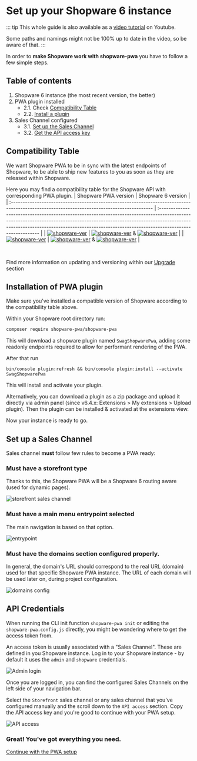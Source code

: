 # Set up your Shopware 6 instance

::: tip
This whole guide is also available as a [video tutorial](https://www.youtube.com/watch?v=--jUufVubyE) on Youtube.

Some paths and namings might not be 100% up to date in the video, so be aware of that.
:::

In order to **make Shopware work with shopware-pwa** you have to follow a few simple steps.

## Table of contents

1. Shopware 6 instance (the most recent version, the better)
2. PWA plugin installed
   - 2.1. Check [Compatibility Table](#compatibility-table)
   - 2.2. [Install a plugin](#installation-of-pwa-plugin)
3. Sales Channel configured
   - 3.1. [Set up the Sales Channel](#set-up-a-sales-channel)
   - 3.2. [Get the API access key](#api-credentials)

## Compatibility Table

We want Shopware PWA to be in sync with the latest endpoints of Shopware, to be able to ship new features to you as soon as they are released within Shopware.

Here you may find a compatibility table for the Shopware API with corresponding PWA plugin.
| Shopware PWA version                                                                                                                        | Shopware 6 version                                                                                                                                                                                                                                                     |
| :------------------------------------------------------------------------------------------------------------------------------------------ | :--------------------------------------------------------------------------------------------------------------------------------------------------------------------------------------------------------------------------------------------------------------------- |
| [![shopware-ver](https://img.shields.io/badge/shopware–pwa-1.3.0-green)](https://github.com/vuestorefront/shopware-pwa/releases/tag/v1.3.0) | [![shopware-ver](https://img.shields.io/badge/Shopware-6.4.8.1-blue)](https://github.com/shopware/platform/releases/tag/v6.4.8.1) & [![shopware-ver](https://img.shields.io/badge/PWA%20plugin-0.3.2-blue)](https://github.com/elkmod/SwagShopwarePwa/releases/tag/v0.3.2) |
| [![shopware-ver](https://img.shields.io/badge/shopware–pwa-0.8.2-green)](https://github.com/vuestorefront/shopware-pwa/releases/tag/v0.8.2) | [![shopware-ver](https://img.shields.io/badge/Shopware-6.3.5.4-blue)](https://github.com/shopware/platform/releases/tag/v6.3.5.4) & [![shopware-ver](https://img.shields.io/badge/PWA%20plugin-0.2.1-blue)](https://github.com/elkmod/SwagShopwarePwa/releases/tag/v0.2.1) |

&nbsp;

Find more information on updating and versioning within our [Upgrade](/landing/operations/migrations) section

## Installation of PWA plugin

Make sure you've installed a compatible version of Shopware according to the compatibility table above.

Within your Shopware root directory run:

```bash
composer require shopware-pwa/shopware-pwa
```

This will download a shopware plugin named `SwagShopwarePwa`, adding some readonly endpoints required to allow for performant rendering of the PWA.

After that run

```
bin/console plugin:refresh && bin/console plugin:install --activate SwagShopwarePwa
```

This will install and activate your plugin.

Alternatively, you can download a plugin as a zip package and upload it directly via admin panel (since v6.4.x: Extensions > My extensions > Upload plugin). Then the plugin can be installed & activated at the extensions view.

Now your instance is ready to go.

## Set up a Sales Channel

Sales channel **must** follow few rules to become a PWA ready:

### Must have a **storefront** type

Thanks to this, the Shopware PWA will be a Shopware 6 routing aware (used for dynamic pages).

![storefront sales channel](../assets/storefront-sales-channel.png)

### Must have a main menu entrypoint selected

The main navigation is based on that option.

![entrypoint](../assets/entry-point-selected.png)

### Must have the **domains** section configured properly.

In general, the domain's URL should correspond to the real URL (domain) used for that specific Shopware PWA instance.
The URL of each domain will be used later on, during project configuration.

![domains config](../assets/domains-settings.png)

## API Credentials

When running the CLI init function `shopware-pwa init` or editing the `shopware-pwa.config.js` directly, you might be wondering where to get the access token from.

An access token is usually associated with a "Sales Channel". These are defined in you Shopware instance. Log in to your Shopware instance - by default it uses the `admin` and `shopware` credentials.

![Admin login](./../assets/admin_panel.png)

Once you are logged in, you can find the configured Sales Channels on the left side of your navigation bar.

Select the `Storefront` sales channel or any sales channel that you've configured manually and the scroll down to the `API access` section. Copy the API access key and you're good to continue with your PWA setup.

![API access](../../assets/api-access.png)

### Great! You've got everything you need.

[Continue with the PWA setup](/landing/getting-started/create-project)
